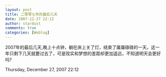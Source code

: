 ```yaml
---
layout: post
title: 二零零七年的最后几天
date: 2007-12-27 22:12
author: stardust
comments: true
categories: [Weblog]
---
```

2007年的最后几天,晚上十点钟，躺在床上关了灯，结束了庸庸碌碌的一天。这一年只剩下几天就要过去了，可是现实和梦想的差距却更加遥远，不知道明天会更好吗?

Thursday, December 27, 2007 22:12
